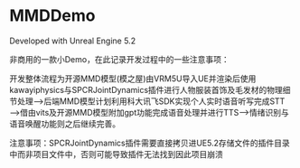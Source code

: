 # MMDDemo

Developed with Unreal Engine 5.2

非商用的一款小Demo，在此记录开发过程中的一些注意事项：

开发整体流程为开源MMD模型(模之屋)由VRM5U导入UE并渲染后使用kawayiphysics与SPCRJointDynamics插件进行人物服装首饰及毛发材的物理细节处理——>后端MMD模型计划利用科大讯飞SDK实现个人实时语音听写完成STT——>借由vits及开源MMD模型附加gpt功能完成语音处理并进行TTS——>情绪识别与语音唤醒功能则之后继续完善。

注意事项：SPCRJointDynamics插件需要直接拷贝进UE5.2存储文件的插件目录中而非项目文件中，否则可能导致插件无法找到因此项目崩溃